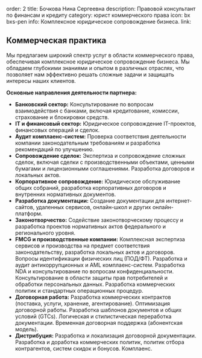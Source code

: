 order: 2
title: Бочкова Нина Сергеевна
description: Правовой консультант по  финансам и кредиту
category: юрист коммерческого права
icon: bx bxs-pen
info: Комплексное юридическое сопровождение бизнеса.
link:


## Коммерческая практика

Мы предлагаем широкий спектр услуг в области коммерческого права, обеспечивая комплексное юридическое сопровождение бизнеса. Мы обладаем глубокими знаниями и опытом в различных отраслях, что позволяет нам эффективно решать сложные задачи и защищать интересы наших клиентов.

**Основные направления деятельности партнера:**

* **Банковский сектор:** Консультирование по вопросам взаимодействия с банками, включая кредитование, комиссии, страхование и блокировки средств.
* **IT и финансовый сектор:** Юридическое сопровождение IT-проектов, финансовых операций и сделок.
* **Аудит комплаенс-систем:** Проверка соответствия деятельности компании законодательным требованиям и разработка рекомендаций по улучшению.
* **Сопровождение сделок:** Экспертиза и сопровождение сложных сделок, включая сделки с производственными объектами, ценными бумагами и лицензионными соглашениями. Разработка договоров и локальных актов.
* **Корпоративное сопровождение:**  Юридическое обслуживание общих собраний, разработка корпоративных договоров и внутренних нормативных документов.
* **Разработка документации:** Создание документации для интернет-сайтов, удаленных сервисов, онлайн-школ и других онлайн-платформ.
* **Законотворчество:** Содействие законотворческому процессу и разработка проектов нормативных актов федерального и регионального уровня.
* **FMCG и производственные компании:** Комплексная экспертиза сервисов и производства на предмет соответствия законодательству, разработка локальных актов и договоров. Вопросы идентификации физических лиц (ПОД/ФТ). Разработка и аудит антикоррупционных и AML комплаенс-систем.  Разработка NDA и консультирование по вопросам конфиденциальности. Консультирование в области защиты прав потребителей и обработки персональных данных. Разработка коммерческих политик и стандартных операционных процедур.
* **Договорная работа:** Разработка коммерческих контрактов (поставка, услуги, хранение, агентирование). Оптимизация договорной работы. Разработка шаблонов документов и общих условий (GTCs). Логическая и стилистическая переработка документации. Временная договорная поддержка (абонентская модель).
* **Дистрибуция:** Разработка и локализация договорной документации. Разработка и доработка коммерческих политик, политик отбора контрагентов, систем скидок и бонусов. Комплаенс.

